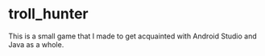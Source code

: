 # troll_hunter

This is a small game that I made to get acquainted with Android Studio and Java as a whole.
